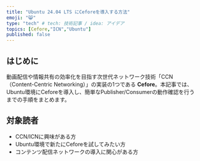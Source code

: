 ```yaml
---
title: "Ubuntu 24.04 LTS にCeforeを導入する方法"
emoji: "😸"
type: "tech" # tech: 技術記事 / idea: アイデア
topics: [Cefore,"ICN","Ubuntu"]
published: false
---
```


## はじめに

動画配信や情報共有の効率化を目指す次世代ネットワーク技術「CCN（Content-Centric Networking）」の実装の1つである **Cefore**。本記事では、Ubuntu環境にCeforeを導入し、簡単なPublisher/Consumerの動作確認を行うまでの手順をまとめます。

## 対象読者

- CCN/ICNに興味がある方
- Ubuntu環境で新たにCeforeを試してみたい方
- コンテンツ配信ネットワークの導入に関心がある方

